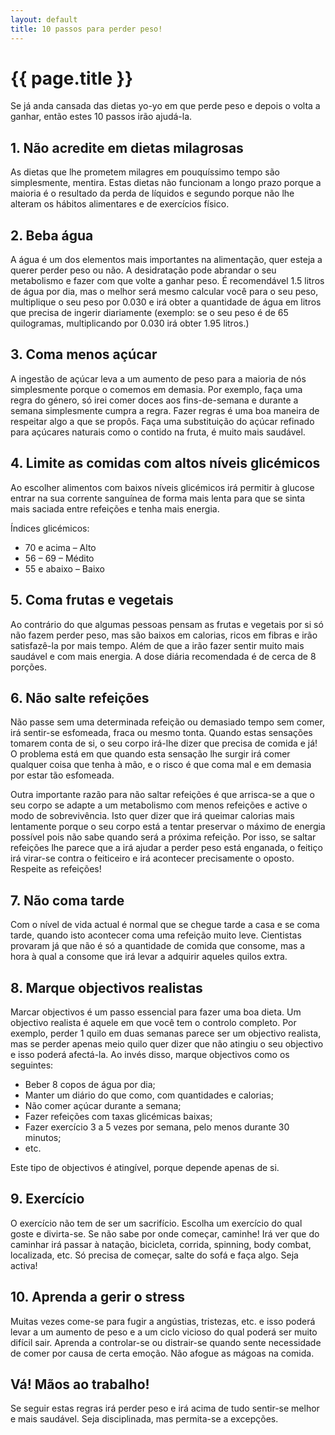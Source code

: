 ```yaml
---
layout: default
title: 10 passos para perder peso!
---
```


# {{ page.title }}

Se já anda cansada das dietas yo-yo em que perde peso e depois o volta a ganhar, então estes 10 passos irão ajudá-la.

## 1. Não acredite em dietas milagrosas

As dietas que lhe prometem milagres em pouquíssimo tempo são simplesmente, mentira. Estas dietas não funcionam a longo prazo porque a maioria é o resultado da perda de líquidos e segundo porque não lhe alteram os hábitos alimentares e de exercícios físico.

## 2. Beba água

A água é um dos elementos mais importantes na alimentação, quer esteja a querer perder peso ou não. A desidratação pode abrandar o seu metabolismo e fazer com que volte a ganhar peso. É recomendável 1.5 litros de água por dia, mas o melhor será mesmo calcular você para o seu peso, multiplique o seu peso por 0.030 e irá obter a quantidade de água em litros que precisa de ingerir diariamente (exemplo: se o seu peso é de 65 quilogramas, multiplicando por 0.030 irá obter 1.95 litros.)

## 3. Coma menos açúcar

A ingestão de açúcar leva a um aumento de peso para a maioria de nós simplesmente porque o comemos em demasia. Por exemplo, faça uma regra do género, só irei comer doces aos fins-de-semana e durante a semana simplesmente cumpra a regra. Fazer regras é uma boa maneira de respeitar algo a que se propôs. Faça uma substituição do açúcar refinado para açúcares naturais como o contido na fruta, é muito mais saudável.

## 4. Limite as comidas com altos níveis glicémicos

Ao escolher alimentos com baixos níveis glicémicos irá permitir à glucose entrar na sua corrente sanguínea de forma mais lenta para que se sinta mais saciada entre refeições e tenha mais energia.

Índices glicémicos:

* 70 e acima – Alto
* 56 – 69 – Médito
* 55 e abaixo – Baixo

## 5. Coma frutas e vegetais

Ao contrário do que algumas pessoas pensam as frutas e vegetais por si só não fazem perder peso, mas são baixos em calorias, ricos em fibras e irão satisfazê-la por mais tempo. Além de que a irão fazer sentir muito mais saudável e com mais energia. A dose diária recomendada é de cerca de 8 porções.

## 6. Não salte refeições

Não passe sem uma determinada refeição ou demasiado tempo sem comer, irá sentir-se esfomeada, fraca ou mesmo tonta. Quando estas sensações tomarem conta de si, o seu corpo irá-lhe dizer que precisa de comida e já! O problema está em que quando esta sensação lhe surgir irá comer qualquer coisa que tenha à mão, e o risco é que coma mal e em demasia por estar tão esfomeada.

Outra importante razão para não saltar refeições é que arrisca-se a que o seu corpo se adapte a um metabolismo com menos refeições e active o modo de sobrevivência. Isto quer dizer que irá queimar calorias mais lentamente porque o seu corpo está a tentar preservar o máximo de energia possível pois não sabe quando será a próxima refeição. Por isso, se saltar refeições lhe parece que a irá ajudar a perder peso está enganada, o feitiço irá virar-se contra o feiticeiro e irá acontecer precisamente o oposto. Respeite as refeições!

## 7. Não coma tarde

Com o nível de vida actual é normal que se chegue tarde a casa e se coma tarde, quando isto acontecer coma uma refeição muito leve. Cientistas provaram já que não é só a quantidade de comida que consome, mas a hora à qual a consome que irá levar a adquirir aqueles quilos extra.

## 8. Marque objectivos realistas

Marcar objectivos é um passo essencial para fazer uma boa dieta. Um objectivo realista é aquele em que você tem o controlo completo. Por exemplo, perder 1 quilo em duas semanas parece ser um objectivo realista, mas se perder apenas meio quilo quer dizer que não atingiu o seu objectivo e isso poderá afectá-la. Ao invés disso, marque objectivos como os seguintes:

* Beber 8 copos de água por dia;
* Manter um diário do que como, com quantidades e calorias;
* Não comer açúcar durante a semana;
* Fazer refeições com taxas glicémicas baixas;
* Fazer exercício 3 a 5 vezes por semana, pelo menos durante 30 minutos;
* etc.

Este tipo de objectivos é atingível, porque depende apenas de si.

## 9. Exercício

O exercício não tem de ser um sacrifício. Escolha um exercício do qual goste e divirta-se. Se não sabe por onde começar, caminhe! Irá ver que do caminhar irá passar à natação, bicicleta, corrida, spinning, body combat, localizada, etc. Só precisa de começar, salte do sofá e faça algo. Seja activa!

## 10. Aprenda a gerir o stress

Muitas vezes come-se para fugir a angústias, tristezas, etc. e isso poderá levar a um aumento de peso e a um ciclo vicioso do qual poderá ser muito difícil sair. Aprenda a controlar-se ou distrair-se quando sente necessidade de comer por causa de certa emoção. Não afogue as mágoas na comida.

## Vá! Mãos ao trabalho!

Se seguir estas regras irá perder peso e irá acima de tudo sentir-se melhor e mais saudável. Seja disciplinada, mas permita-se a excepções.
